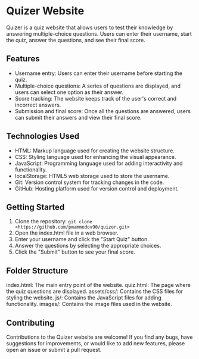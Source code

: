 # Quizer Website

Quizer is a quiz website that allows users to test their knowledge by answering multiple-choice questions. Users can enter their username, start the quiz, answer the questions, and see their final score.

## Features

- Username entry: Users can enter their username before starting the quiz.
- Multiple-choice questions: A series of questions are displayed, and users can select one option as their answer.
- Score tracking: The website keeps track of the user's correct and incorrect answers.
- Submission and final score: Once all the questions are answered, users can submit their answers and view their final score.

## Technologies Used

- HTML: Markup language used for creating the website structure.
- CSS: Styling language used for enhancing the visual appearance.
- JavaScript: Programming language used for adding interactivity and functionality.
- localStorage: HTML5 web storage used to store the username.
- Git: Version control system for tracking changes in the code.
- GitHub: Hosting platform used for version control and deployment.

## Getting Started

1. Clone the repository: `git clone <https://github.com/pmammedov90/quizer.git>`
2. Open the index.html file in a web browser.
3. Enter your username and click the "Start Quiz" button.
4. Answer the questions by selecting the appropriate choices.
5. Click the "Submit" button to see your final score.

## Folder Structure
index.html: The main entry point of the website.
quiz.html: The page where the quiz questions are displayed.
assets/css/: Contains the CSS files for styling the website.
js/: Contains the JavaScript files for adding functionality.
images/: Contains the image files used in the website.

## Contributing

Contributions to the Quizer website are welcome! If you find any bugs, have suggestions for improvements, or would like to add new features, please open an issue or submit a pull request.
